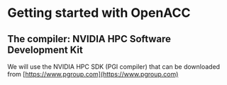 # Getting started with OpenACC

## The compiler: NVIDIA HPC Software Development Kit

We will use the NVIDIA HPC SDK (PGI compiler) that can be downloaded from [https://www.pgroup.com](https://www.pgroup.com)
